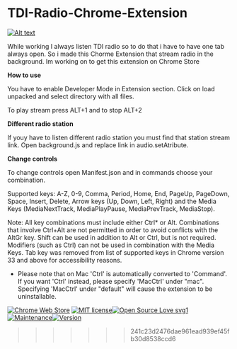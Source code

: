 # TDI-Radio-Chrome-Extension

[![Alt text](http://res.cloudinary.com/sekenikola/image/upload/v1530047144/ChromeWebStore_Badge_v2_206x58_ik2flu.png)](https://chrome.google.com/webstore/detail/tdi-radio/bjjffjeanbleeaijfdjndampfamdkkol?authuser=1)


While working I always listen TDI radio so to do that i have to have one tab always open. So i made this Chorme Extension that stream radio in the background. Im working on to get this extension on Chrome Store

**How to use**

You have to enable Developer Mode in Extension section. Click on load unpacked and select directory with all files.

To play stream press ALT+1 and to stop ALT+2

**Different radio station**

If youy have to listen different radio station you must find that station stream link. Open background.js and replace link in audio.setAtribute.

**Change controls**

To change controls open Manifest.json and in commands choose your combination.

Supported keys: A-Z, 0-9, Comma, Period, Home, End, PageUp, PageDown, Space, Insert, Delete, Arrow keys (Up, Down, Left, Right) and the Media Keys (MediaNextTrack, MediaPlayPause, MediaPrevTrack, MediaStop).

Note: All key combinations must include either Ctrl* or Alt. Combinations that involve Ctrl+Alt are not permitted in order to avoid conflicts with the AltGr key. Shift can be used in addition to Alt or Ctrl, but is not required. Modifiers (such as Ctrl) can not be used in combination with the Media Keys. Tab key was removed from list of supported keys in Chrome version 33 and above for accessibility reasons.

* Please note that on Mac 'Ctrl' is automatically converted to 'Command'. If you want 'Ctrl' instead, please specify 'MacCtrl' under "mac". Specifying 'MacCtrl' under "default" will cause the extension to be uninstallable.


[![Chrome Web Store](https://img.shields.io/badge/rating-5-blue.svg)](https://chrome.google.com/webstore/detail/tdi-radio/bjjffjeanbleeaijfdjndampfamdkkol?authuser=1) [![MIT license](https://img.shields.io/badge/License-MIT-blue.svg)](https://lbesson.mit-license.org/)[![Open Source Love svg1](https://badges.frapsoft.com/os/v1/open-source.svg?v=103)](https://github.com/ellerbrock/open-source-badges/)[![Maintenance](https://img.shields.io/badge/Maintained%3F-yes-green.svg)](https://github.com/SekeNikola/TDI-Radio-Chrome-Extension/graphs/commit-activity)[![Version](https://img.shields.io/badge/version-1.1-orange.svg)](https://github.com/SekeNikola/TDI-Radio-Chrome-Extension/graphs/commit-activity)


>>>>>>> 241c23d2476dae961ead939ef45fb30d8538ccd6
